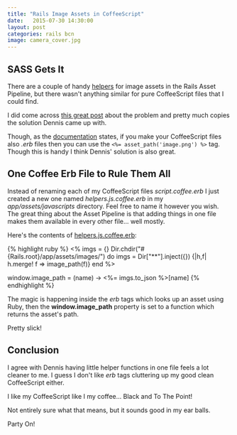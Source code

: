 ```yaml
---
title: "Rails Image Assets in CoffeeScript"
date:   2015-07-30 14:30:00
layout: post
categories: rails bcn
image: camera_cover.jpg
---
```



## SASS Gets It

There are a couple of handy [helpers](http://guides.rubyonrails.org/asset_pipeline.html#css-and-sass) for image assets in the Rails Asset Pipeline, but there wasn't anything similar for pure CoffeeScript files that I could find.

I did come across [this great post](http://dennisreimann.de/blog/referencing-rails-assets-in-coffeescript/) about the problem and pretty much copies the solution Dennis came up with.

Though, as the [documentation](http://guides.rubyonrails.org/asset_pipeline.html#javascript-coffeescript-and-erb) states, if you make your CoffeeScript files also *.erb* files then you can use the ```<%= asset_path('image.png') %>``` tag.  Though this is handy I think Dennis' solution is also great.

<!--more-->

## One Coffee Erb File to Rule Them All

Instead of renaming each of my CoffeeScript files *script.coffee.erb* I just created a new one named *helpers.js.coffee.erb* in my *app/assets/javascripts* directory.  Feel free to name it however you wish.  The great thing about the Asset Pipeline is that adding things in one file makes them available in every other file... well mostly.

Here's the contents of [helpers.js.coffee.erb](https://github.com/asommer70/bcn/blob/master/app/assets/javascripts/helpers.js.coffee.erb):

{% highlight ruby %}
<%
imgs = {}
Dir.chdir("#{Rails.root}/app/assets/images/") do
  imgs = Dir["**"].inject({}) {|h,f| h.merge! f => image_path(f)}
end
%>

window.image_path = (name) ->
    <%= imgs.to_json %>[name]
{% endhighlight %}

The magic is happening inside the *erb* tags which looks up an asset using Ruby, then the **window.image_path** property is set to a function which returns the asset's path.

Pretty slick!

## Conclusion

I agree with Dennis having little helper functions in one file feels a lot cleaner to me.  I guess I don't like *erb* tags cluttering up my good clean CoffeeScript either.

I like my CoffeeScript like I my coffee... Black and To The Point!

Not entirely sure what that means, but it sounds good in my ear balls.

Party On!
